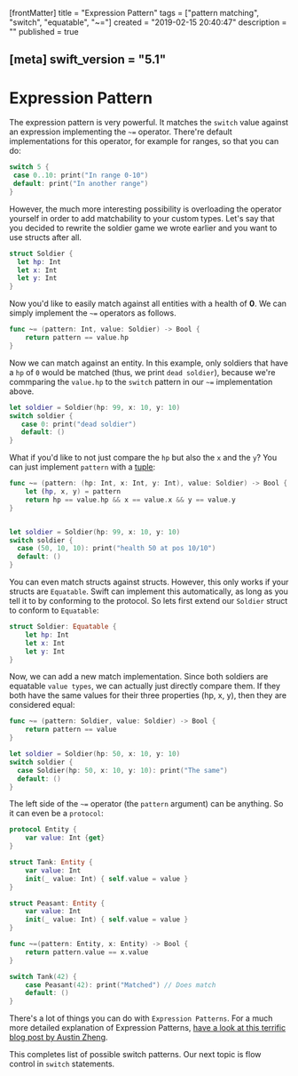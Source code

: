 [frontMatter]
title = "Expression Pattern"
tags = ["pattern matching", "switch", "equatable", "~="]
created = "2019-02-15 20:40:47"
description = ""
published = true

[meta]
swift_version = "5.1"
---

# Expression Pattern

The expression pattern is very powerful. It matches the `switch` value
against an expression implementing the `~=` operator. There\'re default
implementations for this operator, for example for ranges, so that you
can do:

``` Swift
switch 5 {
 case 0..10: print("In range 0-10")
 default: print("In another range")
}
```

However, the much more interesting possibility is overloading the
operator yourself in order to add matchability to your custom types.
Let\'s say that you decided to rewrite the soldier game we wrote earlier
and you want to use structs after all.

``` Swift
struct Soldier {
  let hp: Int
  let x: Int
  let y: Int
}
```

Now you\'d like to easily match against all entities with a health of
**0**. We can simply implement the `~=` operators as follows.

``` Swift
func ~= (pattern: Int, value: Soldier) -> Bool {
    return pattern == value.hp
}
```

Now we can match against an entity. In this example, only soldiers that
have a `hp` of `0` would be matched (thus, we print `dead soldier`),
because we're commparing the `value.hp` to the `switch` pattern in our
`~=` implementation above.

``` Swift
let soldier = Soldier(hp: 99, x: 10, y: 10)
switch soldier {
   case 0: print("dead soldier")
   default: ()
}
```

What if you'd like to not just compare the `hp` but also the `x` and the `y`? You
can just implement `pattern` with a [tuple](apv::tuple):

``` Swift
func ~= (pattern: (hp: Int, x: Int, y: Int), value: Soldier) -> Bool {
    let (hp, x, y) = pattern
    return hp == value.hp && x == value.x && y == value.y
}


let soldier = Soldier(hp: 99, x: 10, y: 10)
switch soldier {
  case (50, 10, 10): print("health 50 at pos 10/10")
  default: ()
}
```

You can even match structs against structs. However, this only works if your
structs are `Equatable`. Swift can implement this automatically, as long as
you tell it to by conforming to the protocol. So lets first extend our `Soldier`
struct to conform to `Equatable`:

``` Swift
struct Soldier: Equatable {
    let hp: Int
    let x: Int
    let y: Int
}
```

Now, we can add a new match implementation. Since both soldiers are equatable `value types`, we can actually just directly compare them. If they both have the same values for their three properties (hp, x, y), then they are considered equal:

``` Swift
func ~= (pattern: Soldier, value: Soldier) -> Bool {
    return pattern == value
}

let soldier = Soldier(hp: 50, x: 10, y: 10)
switch soldier {
  case Soldier(hp: 50, x: 10, y: 10): print("The same")
  default: ()
}
```

The left side of the `~=` operator (the `pattern` argument) can be anything. So 
it can even be a `protocol`:

``` Swift
protocol Entity {
    var value: Int {get}
}

struct Tank: Entity {
    var value: Int
    init(_ value: Int) { self.value = value }
}

struct Peasant: Entity {
    var value: Int
    init(_ value: Int) { self.value = value }
}

func ~=(pattern: Entity, x: Entity) -> Bool {
    return pattern.value == x.value
}

switch Tank(42) {
    case Peasant(42): print("Matched") // Does match
    default: ()
}
```

There\'s a lot of things you can do with `Expression Patterns`. For a
much more detailed explanation of Expression Patterns, [have a look at
this terrific blog post by Austin
Zheng](http://austinzheng.com/2014/12/17/custom-pattern-matching/).

This completes list of possible switch patterns. Our next topic is 
flow control in `switch` statements.
